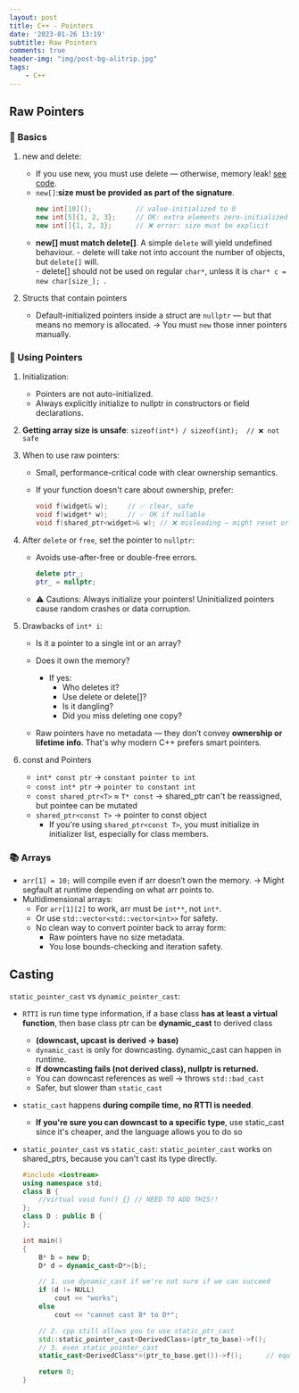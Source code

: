 ```yaml
---
layout: post
title: C++ - Pointers
date: '2023-01-26 13:19'
subtitle: Raw Pointers 
comments: true
header-img: "img/post-bg-alitrip.jpg"
tags:
    - C++
---
```


## Raw Pointers 

### 🚀 Basics

1. new and delete:

    - If you use new, you must use delete — otherwise, memory leak! [see code](https://github.com/RicoJia/notes/blob/master/examples/c%2B%2B_examples/dynamic.cpp). 
    - `new[]`:**size must be provided as part of the signature**. 
        ```cpp
        new int[10]();           // value-initialized to 0
        new int[5]{1, 2, 3};     // OK: extra elements zero-initialized
        new int[]{1, 2, 3};      // ❌ error: size must be explicit
        ```
    - **new[] must match delete[]**. A simple `delete` will yield undefined behaviour.
          - delete will take not into account the number of objects, but `delete[]` will.   
          - delete[] should not be used on regular `char*`, unless it is ```char* c = new char[size_]; ```. 

2. Structs that contain pointers
    - Default-initialized pointers inside a struct are `nullptr` — but that means no memory is allocated. → You must `new` those inner pointers manually.

### 📌 Using Pointers

1. Initialization:
    - Pointers are not auto-initialized.
    - Always explicitly initialize to nullptr in constructors or field declarations.

2. **Getting array size is unsafe**: `sizeof(int*) / sizeof(int);  // ❌ not safe`

3. When to use raw pointers:
    - Small, performance-critical code with clear ownership semantics.
    - If your function doesn't care about ownership, prefer:

        ```cpp
        void f(widget& w);     // ✅ clear, safe
        void f(widget* w);     // ✅ OK if nullable
        void f(shared_ptr<widget>& w); // ❌ misleading — might reset or alias others
        ```

4. After `delete` or `free`, set the pointer to `nullptr`:
    - Avoids use-after-free or double-free errors.
        ```cpp
        delete ptr_;
        ptr_ = nullptr;
        ```
    - ⚠️ Cautions: Always initialize your pointers! Uninitialized pointers cause random crashes or data corruption.


5. Drawbacks of `int* i`: 
    - Is it a pointer to a single int or an array?
    - Does it own the memory? 
        -  If yes:
            - Who deletes it?
            - Use delete or delete[]?
            - Is it dangling?
            - Did you miss deleting one copy?

    - Raw pointers have no metadata — they don’t convey **ownership or lifetime info**. That's why modern C++ prefers smart pointers.

6. const and Pointers
    - `int* const ptr` → `constant pointer to int`
    - `const int* ptr` → `pointer to constant int`
    - `const shared_ptr<T>` ≈ `T* const` → shared_ptr can't be reassigned, but pointee can be mutated
    - `shared_ptr<const T>` → pointer to const object
        - If you're using `shared_ptr<const T>`, you must initialize in initializer list, especially for class members.

### 📚 Arrays

- `arr[1] = 10;` will compile even if arr doesn’t own the memory. → Might segfault at runtime depending on what arr points to.
- Multidimensional arrays:
    - For `arr[1][2]` to work, arr must be `int**`, not `int*`.
    - Or use `std::vector<std::vector<int>>` for safety.
    - No clean way to convert pointer back to array form:
        - Raw pointers have no size metadata.
        - You lose bounds-checking and iteration safety.

## Casting

`static_pointer_cast` vs `dynamic_pointer_cast`: 

- ```RTTI``` is run time type information, if a base class **has at least a virtual function**, then base class ptr can be **dynamic_cast** to derived class 
    - **(downcast, upcast is derived -> base)**
    - ```dynamic_cast``` is only for downcasting. dynamic_cast can happen in runtime. 
    - **If downcasting fails (not derived class), nullptr is returned.** 
    - You can downcast references as well → throws `std::bad_cast`
    - Safer, but slower than `static_cast`
    
- ```static_cast``` happens **during compile time, no RTTI is needed**. 
    - **If you're sure you can downcast to a specific type**, use static_cast since it's cheaper, and the language allows you to do so

- ```static_pointer_cast``` vs ```static_cast```: ```static_pointer_cast``` works on shared_ptrs, because you can't cast its type directly. 
    ```cpp
    #include <iostream>
    using namespace std;
    class B {
        //virtual void fun() {} // NEED TO ADD THIS!!
    };
    class D : public B {
    };

    int main()
    {
        B* b = new D;
        D* d = dynamic_cast<D*>(b);

        // 1. use dynamic_cast if we're not sure if we can succeed
        if (d != NULL)
            cout << "works";
        else
            cout << "cannot cast B* to D*";

        // 2. cpp still allows you to use static_ptr_cast
        std::static_pointer_cast<DerivedClass>(ptr_to_base)->f();
        // 3. even static_pointer_cast
        static_cast<DerivedClass*>(ptr_to_base.get())->f();      // equivalent to above

        return 0;
    }
    ```
